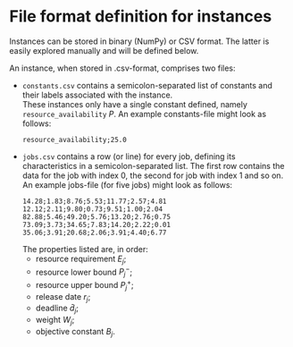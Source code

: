 # File format definition for instances
Instances can be stored in binary (NumPy) or CSV format. The latter is easily explored manually and will be defined below.

An instance, when stored in .csv-format, comprises two files:
- `constants.csv` contains a semicolon-separated list of constants and their labels associated with the instance.  
  These instances only have a single constant defined, namely `resource_availability` $P$. An example constants-file might look as follows:  
  ```
  resource_availability;25.0
  ```
- `jobs.csv` contains a row (or line) for every job, defining its characteristics in a semicolon-separated list. The first row contains the data for the job with index 0, the second for job with index 1 and so on.  
  An example jobs-file (for five jobs) might look as follows:  
	```
  14.28;1.83;8.76;5.53;11.77;2.57;4.81
  12.12;2.11;9.80;0.73;9.51;1.00;2.04
  82.88;5.46;49.20;5.76;13.20;2.76;0.75
  73.09;3.73;34.65;7.83;14.20;2.22;0.01
  35.06;3.91;20.68;2.06;3.91;4.40;6.77
	```
  The properties listed are, in order:
    - resource requirement $E_j$;
    - resource lower bound $P^-_j$;
    - resource upper bound $P^+_j$;
    - release date $r_j$;
    - deadline $\bar{d}_j$;
    - weight $W_j$;
    - objective constant $B_j$.  
  
